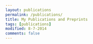 ```yaml
---
layout: publications
permalink: /publications/
title: My Publications and Preprints
tags: [publications]
modified: 8-7-2014
comments: false
---
```



